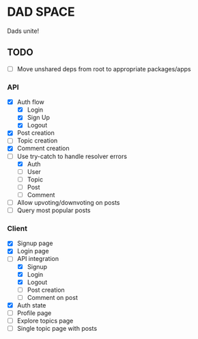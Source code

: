 # DAD SPACE

Dads unite!

## TODO

- [ ] Move unshared deps from root to appropriate packages/apps

### API

- [x] Auth flow
  - [x] Login
  - [x] Sign Up
  - [x] Logout
- [x] Post creation
- [ ] Topic creation
- [x] Comment creation
- [ ] Use try-catch to handle resolver errors
  - [x] Auth
  - [ ] User
  - [ ] Topic
  - [ ] Post
  - [ ] Comment
- [ ] Allow upvoting/downvoting on posts
- [ ] Query most popular posts

### Client

- [x] Signup page
- [x] Login page
- [ ] API integration
  - [x] Signup
  - [x] Login
  - [x] Logout
  - [ ] Post creation
  - [ ] Comment on post
- [x] Auth state
- [ ] Profile page
- [ ] Explore topics page
- [ ] Single topic page with posts
